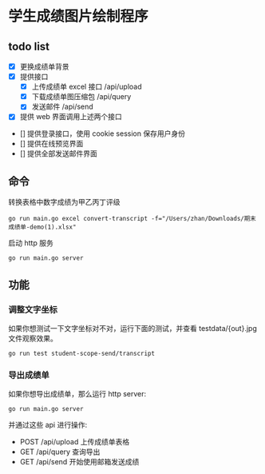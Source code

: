 # 学生成绩图片绘制程序

## todo list

- [x] 更换成绩单背景
- [x] 提供接口
    - [x] 上传成绩单 excel 接口 /api/upload
    - [x] 下载成绩单图压缩包 /api/query
    - [x] 发送邮件 /api/send
- [x] 提供 web 界面调用上述两个接口
- [] 提供登录接口，使用 cookie session 保存用户身份
- [] 提供在线预览界面
- [] 提供全部发送邮件界面

## 命令

转换表格中数字成绩为甲乙丙丁评级

```shell
go run main.go excel convert-transcript -f="/Users/zhan/Downloads/期末成绩单-demo(1).xlsx"
```

启动 http 服务

```shell
go run main.go server
```

## 功能

### 调整文字坐标

如果你想测试一下文字坐标对不对，运行下面的测试，并查看 testdata/{out}.jpg 文件观察效果。

`go run test student-scope-send/transcript`

### 导出成绩单

如果你想导出成绩单，那么运行 http server:

`go run main.go server`

并通过这些 api 进行操作:

- POST /api/upload 上传成绩单表格
- GET /api/query 查询导出
- GET /api/send 开始使用邮箱发送成绩